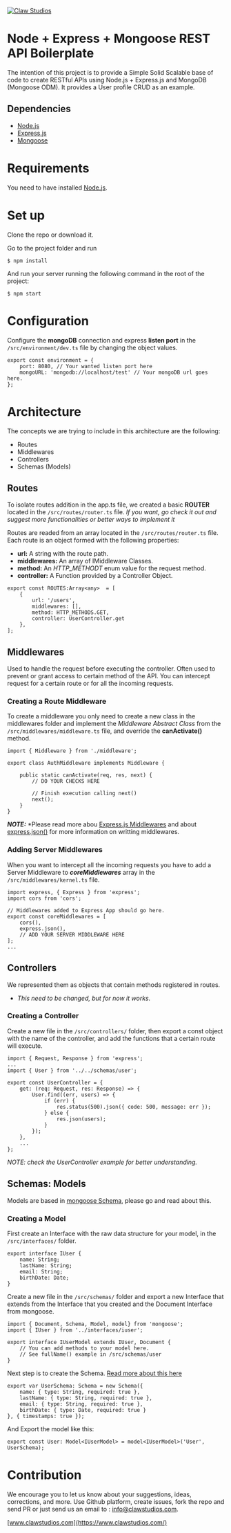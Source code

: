 [![Claw Studios](https://pbs.twimg.com/profile_images/1081702613823967233/SeXAgWwO_200x200.jpg)](https://www.clawstudios.com/)

# Node + Express + Mongoose REST API Boilerplate
The intention of this project is to provide a Simple Solid Scalable base of code to create RESTful APIs using Node.js + Express.js and MongoDB (Mongoose ODM).
It provides a User profile CRUD as an example.

## Dependencies
- [Node.js](https://nodejs.org/)
- [Express.js](https://expressjs.com/)
- [Mongoose](https://mongoosejs.com/)

# Requirements
You need to have installed [Node.js](https://nodejs.org/es/download/).


# Set up
Clone the repo or download it. 

Go to the project folder and run 

```
$ npm install
```
And run your server running the following command in the root of the project:

```
$ npm start
```

# Configuration
Configure the **mongoDB** connection and express **listen port** in the `/src/environment/dev.ts` file by changing the object values.

```
export const environment = {
    port: 8080, // Your wanted listen port here
    mongoURL: 'mongodb://localhost/test' // Your mongoDB url goes here.
};
```

# Architecture 
The concepts we are trying to include in this architecture are the following:
- Routes
- Middlewares
- Controllers
- Schemas (Models)

## Routes
To isolate routes addition in the app.ts file, we created a basic **ROUTER** located in the `/src/routes/router.ts` file. 
*If you want, go check it out and suggest more functionalities or better ways to implement it*

Routes are readed from an array located in the `/src/routes/router.ts` file. Each route is an object formed with the following properties:
- **url:** A string with the route path.
- **middlewares:** An array of IMiddleware Classes.
- **method:** An *HTTP_METHODT* enum value for the request method.
- **controller:** A Function provided by a Controller Object.

```
export const ROUTES:Array<any>  = [
    {
        url: '/users',
        middlewares: [],
        method: HTTP_METHODS.GET,
        controller: UserController.get
    },
];
```

## Middlewares
Used to handle the request before executing the controller. Often used to prevent or grant access to certain method of the API.
You can intercept request for a certain route or for all the incoming requests.

### Creating a Route Middleware
To create a middleware you only need to create a new class in the middlewares folder and implement the *Middleware Abstract Class* from the `/src/middlewares/middleware.ts` file, and override the **canActivate()** method.

```
import { Middleware } from './middleware';

export class AuthMiddleware implements Middleware {

    public static canActivate(req, res, next) {        
        // DO YOUR CHECKS HERE

        // Finish execution calling next()
        next();
    }
}
```

***NOTE:*** *Please read more abou [Express.js Middlewares](https://expressjs.com/en/guide/writing-middleware.html) and about [express.json()](http://expressjs.com/en/4x/api.html#express.json) for more information on writting middlewares.


### Adding Server Middlewares
When you want to intercept all the incoming requests you have to add a Server Middleware to ***coreMiddlewares*** array in the `/src/middlewares/kernel.ts` file.

```
import express, { Express } from 'express';
import cors from 'cors';

// Middlewares added to Express App should go here.
export const coreMiddlewares = [
    cors(),
    express.json(),
    // ADD YOUR SERVER MIDDLEWARE HERE
];
...
```

## Controllers
We represented them as objects that contain methods registered in routes. 
- *This need to be changed, but for now it works.*

### Creating a Controller
Create a new file in the `/src/controllers/` folder, then export a const object with the name of the controller, and add the functions that a certain route will execute.

```
import { Request, Response } from 'express';
...
import { User } from '../../schemas/user';

export const UserController = {
    get: (req: Request, res: Response) => {
        User.find((err, users) => {
            if (err) {
                res.status(500).json({ code: 500, message: err });
            } else {
                res.json(users);
            }
        });
    },
    ...
};
```
*NOTE: check the UserController example for better understanding.*


## Schemas: Models
Models are based in [mongoose Schema](https://mongoosejs.com/docs/guide.html), please go and read about this.

### Creating a Model
First create an Interface with the raw data structure for your model, in the `/src/interfaces/` folder.

```
export interface IUser {
    name: String;
    lastName: String;
    email: String;
    birthDate: Date;
}
```

Create a new file in the `/src/schemas/` folder and export a new Interface that extends from the Interface that you created and the Document Interface from mongoose.

```
import { Document, Schema, Model, model} from 'mongoose';
import { IUser } from '../interfaces/iuser';

export interface IUserModel extends IUser, Document {
    // You can add methods to your model here.
    // See fullName() example in /src/schemas/user
}
```

Next step is to create the Schema. [Read more about this here](https://mongoosejs.com/docs/guide.html#definition)

```
export var UserSchema: Schema = new Schema({
    name: { type: String, required: true },
    lastName: { type: String, required: true },
    email: { type: String, required: true },
    birthDate: { type: Date, required: true }
}, { timestamps: true });
```

And Export the model like this:

```
export const User: Model<IUserModel> = model<IUserModel>('User', UserSchema);
```


# Contribution
We encourage you to let us know about your suggestions, ideas, corrections, and more. Use Github platform, create issues, fork the repo and send PR or just send us an email to : [info@clawstudios.com](mailto:info@clawstudios.com).


[www.clawstudios.com](https://www.clawstudios.com/)


